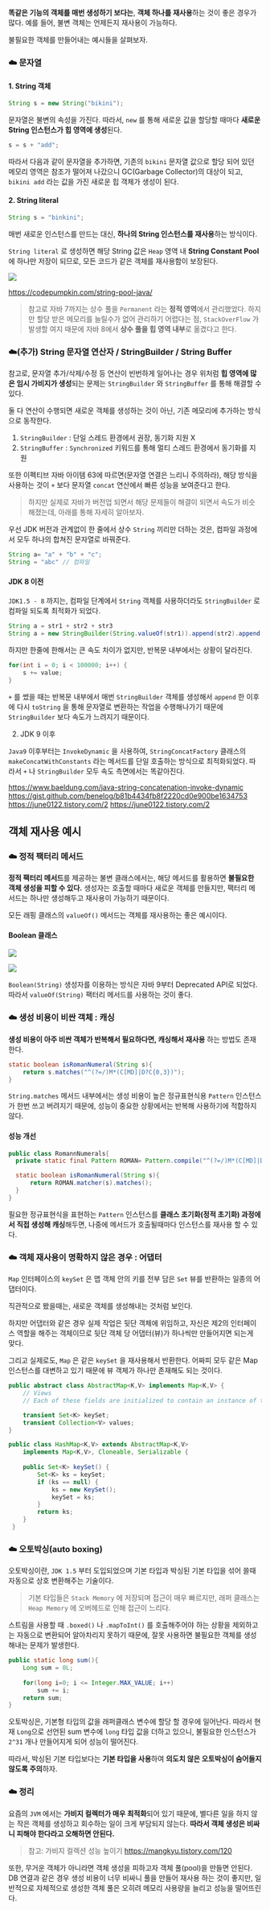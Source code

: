 **똑같은 기능의 객체를 매번 생성하기 보다는**, **객체 하나를 재사용**하는 것이 좋은 경우가 많다. 예를 들어, 불변 객체는 언제든지 재사용이 가능하다.

불필요한 객체를 만들어내는 예시들을 살펴보자.

### ☁️ 문자열

#### 1. String 객체
```java
String s = new String("bikini");
```
문자열은 불변의 속성을 가진다. 따라서, `new` 를 통해 새로운 값을 할당할 때마다 **새로운 String 인스턴스가 힙 영역에 생성**된다. 

```java
s = s + "add";
```
따라서 다음과 같이 문자열을 추가하면, 기존의 `bikini` 문자열 값으로 할당 되어 있던 메모리 영역은 참조가 떨어져 나갔으니 GC(Garbage Collector)의 대상이 되고, `bikini add` 라는 값을 가진 새로운 힙 객체가 생성이 된다.


#### 2. String literal

```java
String s = "binkini";
```
매번 새로운 인스턴스를 만드는 대신, **하나의 String 인스턴스를 재사용**하는 방식이다.

`String literal` 로 생성하면 해당 String 값은 `Heap` 영역 내 **String Constant Pool**에 하나만 저장이 되므로, 모든 코드가 같은 객체를 재사용함이 보장된다. 

![](https://velog.velcdn.com/images/semi-cloud/post/2c6db71b-aeb4-4b5a-ae80-de8e4929a3f5/image.png)

https://codepumpkin.com/string-pool-java/

> 참고로 자바 7까지는 상수 풀을 `Permanent` 라는 **정적 영역**에서 관리했었다. 하지만 할당 받은 메모리를 늘릴수가 없어 관리하기 어렵다는 점, `StackOverFlow` 가 발생할 여지 때문에 자바 8에서 **상수 풀을 힙 영역 내부**로 옮겼다고 한다. 

### ☁️(추가) String 문자열 연산자 / StringBuilder / String Buffer
참고로, 문자열 추가/삭제/수정 등 연산이 빈번하게 일어나는 경우 위처럼 **힙 영역에 많은 임시 가비지가 생성**되는 문제는 `StringBuilder` 와 `StringBuffer` 를 통해 해결할 수 있다. 

둘 다 연산이 수행되면 새로운 객체를 생성하는 것이 아닌, 기존 메모리에 추가하는 방식으로 동작한다.

1. `StringBuilder` : 단일 스레드 환경에서 권장, 동기화 지원 X
2. `StringBuffer` : `Synchronized` 키워드를 통해 멀티 스레드 환경에서 동기화를 지원

또한 이펙티브 자바 아이템 63에 따르면(문자열 연결은 느리니 주의하라), 해당 방식을 사용하는 것이 `+` 보다 문자열 `concat` 연산에서 빠른 성능을 보여준다고 한다.

> 하지만 실제로 자바가 버전업 되면서 해당 문제들이 해결이 되면서 속도가 비슷해졌는데, 아래를 통해 자세히 알아보자.

우선 JDK 버전과 관계없이 한 줄에서 상수 `String` 끼리만 더하는 것은, 컴파일 과정에서 모두 하나의 합쳐진 문자열로 바꿔준다. 
```java
String a= "a" + "b" + "c"; 
String = "abc" // 컴파일
```

#### JDK 8 이전

`JDK1.5 - 8` 까지는, 컴파일 단계에서 `String` 객체를 사용하더라도 `StringBuilder` 로 컴파일 되도록 최적화가 되었다. 


```java
String a = str1 + str2 + str3
String a = new StringBuilder(String.valueOf(str1)).append(str2).append(str3).toString(); // 컴파일 
```

하지만 한줄에 한해서는 큰 속도 차이가 없지만, 반복문 내부에서는 상황이 달라진다.

```java
for(int i = 0; i < 100000; i++) {
    s += value;
}
```

`+` 를 썼을 때는 반복문 내부에서 매번 `StringBuilder` 객체를 생성해서 `append` 한 이후에 다시 `toString` 을 통해 문자열로 변환하는 작업을 수행해나가기 때문에 `StringBuilder` 보다 속도가 느려지기 때문이다.


2. JDK 9 이후

`Java9` 이후부터는 `InvokeDynamic` 을 사용하여,  `StringConcatFactory` 클래스의 `makeConcatWithConstants` 라는 메서드를 단일 호출하는 방식으로 최적화되었다. 따라서 `+` 나 `StringBuilder` 모두 속도 측면에서는 똑같아진다.

https://www.baeldung.com/java-string-concatenation-invoke-dynamic
https://gist.github.com/benelog/b81b4434fb8f2220cd0e900be1634753
https://june0122.tistory.com/2
https://june0122.tistory.com/2



## 객체 재사용 예시

### ☁️ 정적 팩터리 메서드
**정적 팩터리 메서드**를 제공하는 불변 클래스에서는, 해당 메서드를 활용하면 **불필요한 객체 생성을 피할 수 있다.** 생성자는 호출할 때마다 새로운 객체를 만들지만, 팩터리 메서드는 하나만 생성해두고 재사용이 가능하기 때문이다.

모든 래핑 클래스의 `valueOf()` 메서드는 객체를 재사용하는 좋은 예시이다.

#### Boolean 클래스

![](https://velog.velcdn.com/images/semi-cloud/post/0c959e7a-88f8-422e-8964-8efab7b3a702/image.png)

![](https://velog.velcdn.com/images/semi-cloud/post/a9da9bbd-e673-4760-be62-331e7945beef/image.png)

`Boolean(String)` 생성자를 이용하는 방식은 자바 9부터 Deprecated API로 되었다. 따라서 `valueOf(String)` 팩터리 메서드를 사용하는 것이 좋다.


### ☁️ 생성 비용이 비싼 객체 : 캐싱
**생성 비용이 아주 비싼 객체가 반복해서 필요하다면, 캐싱해서 재사용** 하는 방법도 존재한다.

```java
static boolean isRomanNumeral(String s){
	return s.matches("^(?=/)M*(C[MD]|D?C{0,3})");
}
```
`String.matches` 메서드 내부에서는 생성 비용이 높은 정규표현식용 `Pattern` 인스턴스가 한번 쓰고 버려지기 때문에, 성능이 중요한 상황에서는 반복해 사용하기에 적합하지 않다. 

#### 성능 개선
```java
public class RomannNumerals{
  private static final Pattern ROMAN= Pattern.compile("^(?=/)M*(C[MD]|D?C{0,3})");

  static boolean isRomanNumeral(String s){
      return ROMAN.matcher(s).matches();
  }
}
```
필요한 정규표현식을 표현하는 `Pattern` 인스턴스를 **클래스 초기화(정적 초기화) 과정에서 직접 생성해 캐싱**해두면, 나중에 메서드가 호출될때마다 인스턴스를 재사용 할 수 있다.

### ☁️ 객체 재사용이 명확하지 않은 경우 : 어댑터
`Map` 인터페이스의 `keySet` 은  맵 객체 안의 키를 전부 담은 `Set` 뷰를 반환하는 일종의 어댑터이다. 

직관적으로 봤을때는, 새로운 객체를 생성해내는 것처럼 보인다.

하지만 어댑터와 같은 경우 실제 작업은 뒷단 객체에 위임하고, 자신은 제2의 인터페이스 역할을 해주는 객체이므로 뒷단 객체 당 어댑터(뷰)가 하나씩만 만들어지면 되는게 맞다.

그리고 실제로도, `Map` 은 같은 `keySet` 을 재사용해서 반환한다. 어짜피 모두 같은 Map 인스턴스를 대변하고 있기 때문에 뷰 객체가 하나만 존재해도 되는 것이다.

```java
public abstract class AbstractMap<K,V> implements Map<K,V> {
    // Views
    // Each of these fields are initialized to contain an instance of the appropriate view the first time this view is requested. The views are stateless, so there's no reason to create more than one of each.

    transient Set<K> keySet;
    transient Collection<V> values;
}

public class HashMap<K,V> extends AbstractMap<K,V>
    implements Map<K,V>, Cloneable, Serializable {
    
    public Set<K> keySet() {
        Set<K> ks = keySet;
        if (ks == null) {
            ks = new KeySet();
            keySet = ks;
        }
        return ks;
    }
 }
 ```

### ☁️ 오토박싱(auto boxing)

오토박싱이란, `JDK 1.5` 부터 도입되었으며 기본 타입과 박싱된 기본 타입을 섞어 쓸때 자동으로 상호 변환해주는 기술이다. 

> 기본 타입들은 `Stack Memory` 에 저장되며 접근이 매우 빠르지만, 래퍼 클래스는 `Heap Memory` 에 오버헤드로 인해 접근이 느리다.

스트림을 사용할 때 `.boxed()` 나 `.mapToInt()` 를 호출해주어야 하는 상황을 제외하고는 자동으로 변환되어 알아차리지 못하기 때문에, 잘못 사용하면 불필요한 객체를 생성해내는 문제가 발생한다.

```java
public static long sum(){
	Long sum = 0L;
    
    for(long i=0; i <= Integer.MAX_VALUE; i++)
    	sum += i;
    return sum;
}
```
오토박싱은, 기본형 타입의 값을 래퍼클래스 변수에 할당 할 경우에 일어난다. 
따라서 현재 `Long`으로 선언된 sum 변수에 `long` 타입 값을 더하고 있으니, 불필요한 인스턴스가 `2^31` 개나 만들어지게 되어 성능이 떨어진다.

따라서, 박싱된 기본 타입보다는 **기본 타입을 사용**하여 **의도치 않은 오토박싱이 숨어들지 않도록 주의**하자.

### ☁️ 정리

요즘의 `JVM` 에서는 **가비지 컬렉터가 매우 최적화**되어 있기 때문에, 별다른 일을 하지 않는 작은 객체를 생성하고 회수하는 일이 크게 부담되지 않는다. **따라서 객체 생성은 비싸니 피해야 한다라고 오해하면 안된다.**

> 참고: 가비지 컬렉션 성능 높이기
https://mangkyu.tistory.com/120

또한, 무거운 객체가 아니라면 객체 생성을 피하고자 객체 풀(pool)을 만들면 안된다. DB 연결과 같은 경우 생성 비용이 너무 비싸니 풀을 만들어 재사용 하는 것이 좋지만, 일반적으로 자체적으로 생성한 객체 풀은 오히려  메모리 사용량을 늘리고 성능을 떨어뜨린다.